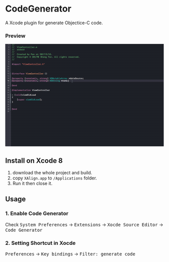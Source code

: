 # CodeGenerator
A Xcode plugin for generate Objectice-C code.

### Preview

![Equal](https://raw.githubusercontent.com/DeveloperPans/CodeGenerator/master/images/preview.gif)

## Install on Xcode 8
1. download the whole project and build.
2. copy `XAlign.app` to `/Applications` folder.
3. Run it then close it.

## Usage
### 1. Enable Code Generator
Check <kbd>System Preferences</kbd> -> <kbd>Extensions</kbd> -> <kbd>Xocde Source Editor</kbd> -> <kbd>Code Generator</kbd>

### 2. Setting Shortcut in Xocde 
<kbd>Preferences</kbd> -> <kbd>Key bindings</kbd> -> <kbd>Filter: generate code</kbd>






